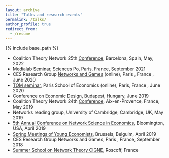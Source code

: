 ```yaml
---
layout: archive
title: "Talks and research events" 
permalink: /talks/
author_profile: true
redirect_from:
  - /resume
---
```


{% include base_path %}

* Coalition Theory Network 25th [Conference](https://ctn2022.sciencesconf.org/data/pages/CTN_1.pdf), Barcelona, Spain, May, 2022
* Medialab [Seminar](https://medialab.sciencespo.fr/en/news/suivi-des-interventions-liees-a-la-desinformation-sur-les-principales-plateformes-de-medias-sociaux/), Sciences Po, Paris, France, September 2021
* CES Research Group [Networks and Games](https://sites.google.com/site/cesworkinggroupnetworks/) (online), Paris , France , June 2020
* [TOM seminar](https://www.parisschoolofeconomics.eu/en/research/seminars/lunch-s-theory-organisation-markets-tom/), Paris School of Economics (online), Paris, France , June 2020
* Conference on Economic Design, Budapest, Hungary, June 2019
* Coalition Theory Network 24th [Conference]([http://www.coalitiontheory.net/content/24th-coalition-theory-network-workshop](https://ctn2019.sciencesconf.org/)), Aix-en-Provence, France, May 2019
* Networks reading group, University of Cambridge, Cambridge, UK, May 2019
* [5th Annual Conference on Network Science in Economics](https://drive.google.com/file/d/1a7_-N_Vx5XbYDPymIQzWh_ksuvp5b8FY/view), Bloomington, USA, April 2019
* [Spring Meetings of Young Economists](https://eaye.weebly.com/), Brussels, Belguim, April 2019
* CES Research Group Networks and Games, Paris , France, September 2018
* [Summer School on Network Theory CIGNE](https://sites.google.com/site/cigneworkshop2017/), Roscoff, France
